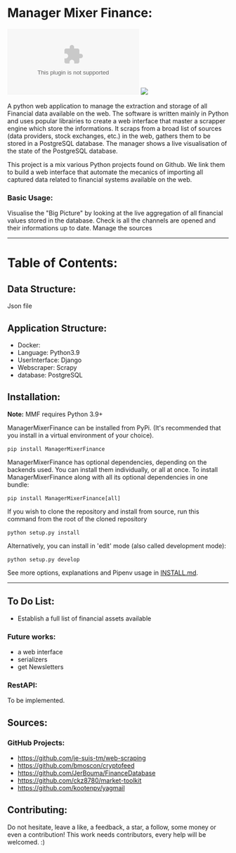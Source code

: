 # Manager Mixer Finance:
![Tux, the Linux mascot](\resources\ManagerMinerFinance_Logo1.ai)
<img src="https://raw.githubusercontent.com/MaxWayne/ManagerMixerFinance/master/resources/ManagerMixerFinanceLogo.png" />

A python web application to manage the extraction and storage of all Financial data available on the web.
The software is written mainly in Python and uses popular librairies to create a web interface that master a scrapper engine which store the informations.
It scraps from a broad list of sources (data providers, stock exchanges, etc.) in the web, gathers them to be stored in a PostgreSQL database.
The manager shows a live visualisation of the state of the PostgreSQL database.

This project is a mix various Python projects found on Github. We link them to build a web interface that automate the mecanics of importing all captured data related to financial systems available on the web.

### Basic Usage:
Visualise the "Big Picture" by looking at the live aggregation of all financial values stored in the database.
Check is all the channels are opened and their informations up to date.
Manage the sources

----

# Table of Contents:

## Data Structure:
Json file

## Application Structure:
<ul>
<li>Docker: </li>
<li>Language: Python3.9</li>
<li>UserInterface: Django</li>
<li>Webscraper: Scrapy</li>
<li>database: PostgreSQL</li>
</ul>


## Installation: 
**Note:** MMF requires Python 3.9+

ManagerMixerFinance can be installed from PyPi. (It's recommended that you install in a virtual environment of your choice).

    pip install ManagerMixerFinance

ManagerMixerFinance has optional dependencies, depending on the backends used. You can install them individually, or all at once. To install ManagerMixerFinance along with all its optional dependencies in one bundle:

    pip install ManagerMixerFinance[all]

If you wish to clone the repository and install from source, run this command from the root of the cloned repository

    python setup.py install

Alternatively, you can install in 'edit' mode (also called development mode):

    python setup.py develop

See more options, explanations and Pipenv usage in [INSTALL.md](https://github.com/MaxWayne/ScraperWeb/blob/master/INSTALL.md).

----

## To Do List:
- Establish a full list of financial assets available 

### Future works:
<ul>
<li>a web interface</li>
<li>serializers</li>
<li>get Newsletters</li>
</ul>

### RestAPI:
To be implemented.

## Sources:

### GitHub Projects:
  - https://github.com/je-suis-tm/web-scraping
  - https://github.com/bmoscon/cryptofeed
  - https://github.com/JerBouma/FinanceDatabase
  - https://github.com/ckz8780/market-toolkit
  - https://github.com/kootenpv/yagmail
  
## Contributing:
 Do not hesitate, leave a like, a feedback, a star, a follow, some money or even a contribution!
 This work needs contributors, every help will be welcomed. :)
